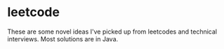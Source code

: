 # leetcode

These are some novel ideas I've picked up from leetcodes and technical interviews. Most solutions are in Java. 